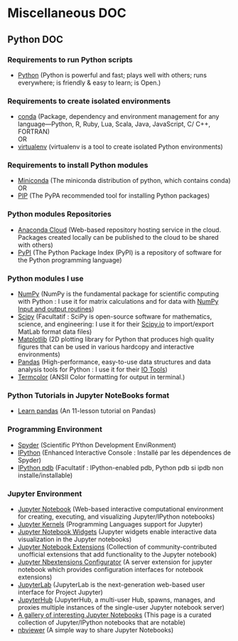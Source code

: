 <h1 id="miscellaneous-doc">Miscellaneous DOC</h1>
<h2 id="python-doc">Python DOC</h2>
<h3 id="requirements-to-run-python-scripts">Requirements to run Python scripts</h3>
<ul>
<li><a href="https://python.org">Python</a> (Python is powerful and fast; plays well with others; runs everywhere; is friendly &amp; easy to learn; is Open.)</li>
</ul>
<h3 id="requirements-to-create-isolated-environments">Requirements to create isolated environments</h3>
<ul>
<li><a href="https://conda.io">conda</a> (Package, dependency and environment management for any language—Python, R, Ruby, Lua, Scala, Java, JavaScript, C/ C++, FORTRAN)<br />
OR<br />
</li>
<li><a href="https://virtualenv.pypa.io">virtualenv</a> (virtualenv is a tool to create isolated Python environments)</li>
</ul>
<h3 id="requirements-to-install-python-modules">Requirements to install Python modules</h3>
<ul>
<li><a href="https://conda.io/miniconda.html">Miniconda</a> (The miniconda distribution of python, which contains conda)<br />
OR<br />
</li>
<li><a href="https://pip.pypa.io">PIP</a> (The PyPA recommended tool for installing Python packages)</li>
</ul>
<h3 id="python-modules-repositories">Python modules Repositories</h3>
<ul>
<li><a href="https://anaconda.org/search">Anaconda Cloud</a> (Web-based repository hosting service in the cloud. Packages created locally can be published to the cloud to be shared with others)</li>
<li><a href="https://pypi.org">PyPI</a> (The Python Package Index (PyPI) is a repository of software for the Python programming language)</li>
</ul>
<h3 id="python-modules-i-use">Python modules I use</h3>
<ul>
<li><a href="http://numpy.org">NumPy</a> (NumPy is the fundamental package for scientific computing with Python : I use it for matrix calculations and for data with <a href="https://docs.scipy.org/doc/numpy/reference/routines.io.html">NumPy Input and output routines</a>)</li>
<li><a href="http://scipy.org/about.html">Scipy</a> (Facultatif : SciPy is open-source software for mathematics, science, and engineering: I use it for their <a href="https://docs.scipy.org/doc/scipy/reference/io.html">Scipy.io</a> to import/export MatLab format data files)</li>
<li><a href="https://matplotlib.org">Matplotlib</a> (2D plotting library for Python that produces high quality figures that can be used in various hardcopy and interactive environments)</li>
<li><a href="http://pandas.pydata.org">Pandas</a> (High-performance, easy-to-use data structures and data analysis tools for Python : I use it for their <a href="http://pandas.pydata.org/pandas-docs/stable/io.html">IO Tools</a>)</li>
<li><a href="https://pypi.python.org/pypi/termcolor">Termcolor</a> (ANSII Color formatting for output in terminal.)</li>
</ul>
<h3 id="python-tutorials-in-jupyter-notebooks-format">Python Tutorials in Jupyter NoteBooks format</h3>
<ul>
<li><a href="https://bitbucket.org/hrojas/learn-pandas">Learn pandas</a> (An 11-lesson tutorial on Pandas)</li>
</ul>
<h3 id="programming-environment">Programming Environment</h3>
<ul>
<li><a href="https://pypi.python.org/pypi/spyder">Spyder</a> (Scientific PYthon Development EnviRonment)</li>
<li><a href="https://ipython.org">IPython</a> (Enhanced Interactive Console : Installé par les dépendences de Spyder)</li>
<li><a href="https://pypi.python.org/pypi/ipdb">IPython pdb</a> (Facultatif : IPython-enabled pdb, Python pdb si ipdb non installe/installable)</li>
</ul>
<h3 id="jupyter-environment">Jupyter Environment</h3>
<ul>
<li><a href="https://jupyter.org">Jupyter Notebook</a> (Web-based interactive computational environment for creating, executing, and visualizing Jupyter/IPython notebooks)</li>
<li><a href="https://github.com/jupyter/jupyter/wiki/Jupyter-kernels">Jupyter Kernels</a> (Programming Languages support for Jupyter)</li>
<li><a href="http://jupyter.org/widgets">Jupyter Notebook Widgets</a> (Jupyter widgets enable interactive data visualization in the Jupyter notebooks)</li>
<li><a href="http://jupyter-contrib-nbextensions.readthedocs.io">Jupyter Notebook Extensions</a> (Collection of community-contributed unofficial extensions that add functionality to the Jupyter notebook)</li>
<li><a href="https://github.com/Jupyter-contrib/jupyter_nbextensions_configurator">Jupyter Nbextensions Configurator</a> (A server extension for jupyter notebook which provides configuration interfaces for notebook extensions)</li>
<li><a href="http://jupyterlab.readthedocs.io">JupyterLab</a> (JupyterLab is the next-generation web-based user interface for Project Jupyter)</li>
<li><a href="http://jupyterhub.readthedocs.io">JupyterHub</a> (JupyterHub, a multi-user Hub, spawns, manages, and proxies multiple instances of the single-user Jupyter notebook server)<br />
</li>
<li><a href="https://github.com/jupyter/jupyter/wiki/A-gallery-of-interesting-Jupyter-Notebooks">A gallery of interesting Jupyter Notebooks</a> (This page is a curated collection of Jupyter/IPython notebooks that are notable)</li>
<li><a href="https://nbviewer.jupyter.org">nbviewer</a> (A simple way to share Jupyter Notebooks)</li>
</ul>
<!--
* [Dask DataFrame](http://dask.pydata.org/en/latest/dataframe-overview.html) (Parallel computing with task scheduling: Dynamic task scheduling + “Big Data” collections: A Dask DataFrame is a large parallel dataframe composed of many smaller Pandas dataframes, split along the index.)
* [pyarrow](https://arrow.apache.org/docs/python/parquet.html) (The Apache Parquet project provides a standardized open-source columnar storage format for use in data analysis systems, adopting it as a shared standard for high performance data IO.)
* [Paratext](https://github.com/wiseio/paratext) (Facultif pour l'instant: library to read text files in parallel on multi-core machines)
* [PyPy](https://pypy.org/) (**Speed:** thanks to its Just-in-Time compiler, Python programs often run [faster](http://speed.pypy.org/) on PyPy.)

* [Bash](https://gnu.org/software/bash/)
* [Homebrew](https://brew.sh)
* [Linuxbrew](http://linuxbrew.sh)
-->
<h2 id="markdown-language">MarkDown language</h2>
<ul>
<li><a href="https://help.github.com/articles/basic-writing-and-formatting-syntax/">GitHub MarkDown language</a> (MarkDown Basic writing and formatting syntax for GitHub)</li>
</ul>
<h2 id="c-language">C language</h2>
<h3 id="outils">Outils</h3>
<ul>
<li><a href="https://www.gnu.org/software/make/manual/html_node/">GNU make</a> (GNU make Documentation.)</li>
<li><a href="https://github.com/rocky/remake/wiki">Remake</a> (GNU Make with comprehensible tracing and a debugger)</li>
<li><a href="https://cgdb.github.io/">cgdb</a> (cgdb is a lightweight curses (terminal-based) interface to the GNU Debugger (GDB).)</li>
</ul>
<h2 id="embbeded-hardware">Embbeded Hardware</h2>
<ul>
<li><a href="https://en.wikipedia.org/wiki/Raspberry_Pi#Specifications">Raspberry Pi</a> (Raspberry Pi Specs.)</li>
<li><a href="https://www.arduino.cc/en/Main/ArduinoBoardDuemilanove">Arduino Duemilanove</a> (Arduino Duemilanove Specs., <a href="http://www.microchip.com/wwwproducts/en/ATmega168">M.C.U. = Atmel ATmega168</a>)</li>
<li><a href="http://www.st.com/en/microcontrollers/stm32-mainstream-mcus.html?querycriteria=productId=SC2155">STM32 Micro-Controllers</a> (STM32 Mainstream Micro-Controller Units)</li>
</ul>
<h2 id="picoscope-documentation">PicoScope Documentation</h2>
<ul>
<li><a href="https://www.picotech.com/linux">Linux Software &amp; Drivers for Oscilloscopes and Data Loggers</a> (PicoScope 6 for Linux brings many of the features of our powerful oscilloscope software to a large number of platforms.)</li>
</ul>
<h2 id="binary-data-formats">Binary data formats</h2>
<ul>
<li><a href="https://www.mathworks.com/help/pdf_doc/matlab/matfile_format.pdf">Matlab MAT-File Formats</a> (Matlab Level 5 and Level 4 MAT-file formats specifications, they can be imported with Python <a href="https://docs.scipy.org/doc/scipy/reference/io.html">scipy.io</a> module for MAT-File Formats &lt; 7.3)</li>
<li><a href="http://www.edfplus.info/specs/">European data format (EDF)</a> (Being an open and non-proprietary format, EDF(+) is commonly used to archive, exchange and analyse data from commercial devices in a format that is independent of the acquisition system. <a href="http://gnuplot.sourceforge.net/docs_5.0/gnuplot.pdf#section*.136">Gnuplot compatible</a>. <a href="https://pypi.python.org/pypi/pyEDFlib">Python module to read/write EDF+</a> )</li>
<li><a href="https://en.wikipedia.org/wiki/Hierarchical_Data_Format">HDFx Format</a> (Hierarchical Data Format (HDF) is a set of file formats (HDF4, HDF5) designed to store and organize large amounts of data. It's used for MAT-File Formats &gt;= 7.3)</li>
<li><a href="https://en.wikipedia.org/wiki/Apache_Parquet">Apache Parquet</a> (The Apache Parquet project provides a standardized open-source columnar storage format for use in data analysis systems, adopting it as a shared standard for high performance data IO.)</li>
</ul>
<p><a href="..">Parent directory</a></p>
<h2 id="license">License</h2>
